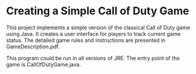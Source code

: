 # Creating a Simple Call of Duty Game

This project implements a simple version of the classical Call of Duty game using Java. It creates a user interface
for players to track current game status. The detailed game rules and instructions are presented in GameDescription.pdf. 

This program could be run in all versions of JRE. The entry point of the game is CallOfDutyGame.java. 
